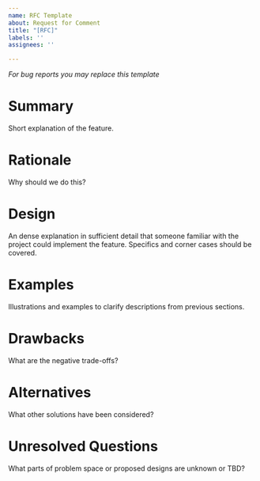 ```yaml
---
name: RFC Template
about: Request for Comment
title: "[RFC]"
labels: ''
assignees: ''

---
```


*For bug reports you may replace this template*

# Summary
[summary]: #summary

Short explanation of the feature.

# Rationale
[rationale]: #rationale

Why should we do this?

# Design
[design]: #design

An dense explanation in sufficient detail that someone familiar with the
project could implement the feature. Specifics and corner cases should be covered.

# Examples
[examples]: #examples

Illustrations and examples to clarify descriptions from previous sections.

# Drawbacks
[drawbacks]: #drawbacks

What are the negative trade-offs?

# Alternatives
[alternatives]: #alternatives

What other solutions have been considered? 

# Unresolved Questions
[unresolved]: #unresolved-questions

What parts of problem space or proposed designs are unknown or TBD?
